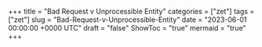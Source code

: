 +++
title = "Bad Request v Unprocessible Entity"
categories = ["zet"]
tags = ["zet"]
slug = "Bad-Request-v-Unprocessible-Entity"
date = "2023-06-01 00:00:00 +0000 UTC"
draft = "false"
ShowToc = "true"
mermaid = "true"
+++

